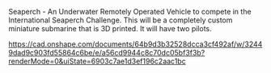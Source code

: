 Seaperch - An Underwater Remotely Operated Vehicle to compete in the International Seaperch Challenge. This will be a completely custom miniature submarine that is 3D printed. It will have two pilots.

https://cad.onshape.com/documents/64b9d3b32528dcca3cf492af/w/32449dad9c903fd55864c6be/e/a56cd9944c8c70dc05bf3f3b?renderMode=0&uiState=6903c7ae1d3ef196c2aac1bc

